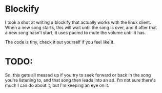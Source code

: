 Blockify
========
I took a shot at writing a blockify that actually works with the linux
client. When a new song starts, this will wait until the song is over,
and if after that a new song hasn't start, it uses pacmd to mute the
volume until it has.


The code is tiny, check it out yourself if you feel like it.


TODO:
=====
So, this gets all messed up if you try to seek forward or back in the
song you're listening to, and that song then leads into an ad. I'm not
sure there's much I can do about it, but I'm keeping an eye on it.